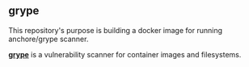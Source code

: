 ## grype
This repository's purpose is building a docker image for running anchore/grype scanner.

[**grype**](https://github.com/anchore/grype) is a vulnerability scanner for container images and filesystems.

